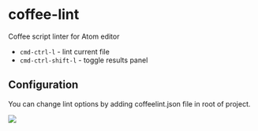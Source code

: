 # coffee-lint

Coffee script linter for Atom editor

* `cmd-ctrl-l` - lint current file
* `cmd-ctrl-shift-l` - toggle results panel

## Configuration
You can change lint options by adding coffeelint.json file in root of project.

![](https://raw.github.com/dotcypress/coffee-lint/master/screenshot.png)

